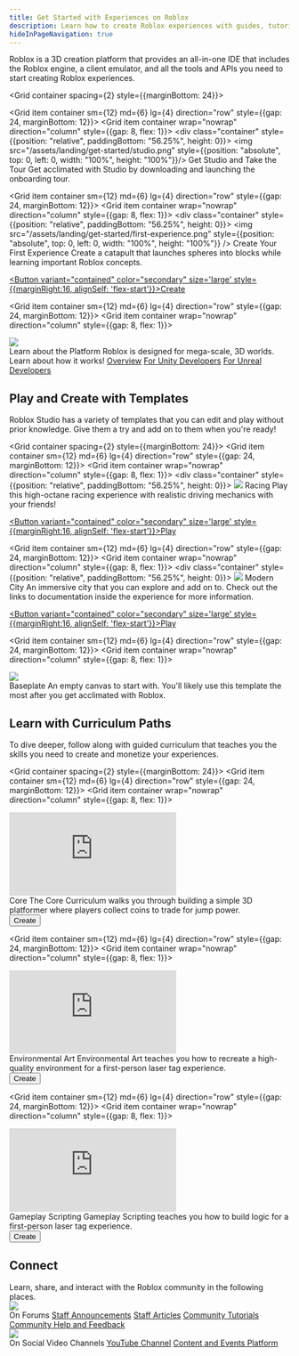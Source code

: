 ```yaml
---
title: Get Started with Experiences on Roblox
description: Learn how to create Roblox experiences with guides, tutorials, and code samples.
hideInPageNavigation: true
---
```


Roblox is a 3D creation platform that provides an all-in-one IDE that includes
the Roblox engine, a client emulator, and all the tools and APIs you need to
start creating Roblox experiences.

<Grid container spacing={2} style={{marginBottom: 24}}>

  <Grid item container sm={12} md={6} lg={4} direction="row" style={{gap: 24, marginBottom: 12}}>
  <Grid item container wrap="nowrap" direction="column" style={{gap: 8, flex: 1}}>
    <div class="container"
    style={{position: "relative", paddingBottom: "56.25%", height: 0}}>
    <img src="/assets/landing/get-started/studio.png" style={{position: "absolute", top: 0, left: 0, width: "100%", height: "100%"}}/>
    </div>
    <Typography variant='h4'>Get Studio and Take the Tour</Typography>
    <Typography variant='body1' >Get acclimated with Studio by downloading and
    launching the onboarding tour.</Typography>
    <UseStudioButton variant='blueLogoIconButton' color='secondary'/>

  </Grid>
  </Grid>

  <Grid item container sm={12} md={6} lg={4} direction="row" style={{gap: 24, marginBottom: 12}}>
  <Grid item container wrap="nowrap" direction="column" style={{gap: 8, flex: 1}}>
    <div class="container"
    style={{position: "relative", paddingBottom: "56.25%", height: 0}}>
    <img src="/assets/landing/get-started/first-experience.png" style={{position: "absolute", top: 0, left: 0, width: "100%", height: "100%"}} />
    </div>
    <Typography variant='h4'>Create Your First Experience</Typography>
    <Typography variant='body1'>Create a catapult that launches spheres into blocks while learning important Roblox concepts.</Typography>
    <div style={{marginTop:16}}>
      <a underline="none" href="./tutorials/first-experience/">
      <Button variant="contained" color="secondary" size='large'
      style={{marginRight:16, alignSelf: 'flex-start'}}>Create</Button>
      </a>
      <UseStudioButton variant="link" buttonTextTranslationKey="Action.EditInStudio" placeId="16792353237" universeId="5771098000" />
    </div>
  </Grid>
  </Grid>

  <Grid item container sm={12} md={6} lg={4} direction="row" style={{gap: 24, marginBottom: 12}}>
  <Grid item container wrap="nowrap" direction="column" style={{gap: 8, flex: 1}}>
  <div class="container"
  style={{position: "relative", paddingBottom: "56.25%", height: 0}}>
    <img src="/assets/misc/blog_evergreen.png" />
  </div>
    <Typography variant='h4'>Learn about the Platform</Typography>
    <Typography variant='body1' >Roblox is designed for mega-scale, 3D worlds. Learn about how it works!</Typography>
    <a href="creation#experiences"><Typography variant='buttonLarge' style={{marginBottom: 12}}>Overview</Typography></a>
    <a href="unity"><Typography variant='buttonLarge' style={{marginBottom: 12}}>For Unity Developers</Typography></a>
    <a href="unreal"><Typography variant='buttonLarge' style={{marginBottom: 12}}>For Unreal Developers</Typography></a>
  </Grid>
  </Grid>
</Grid>

<h2 style={{marginBottom: 24, marginTop: 48}}>Play and Create with Templates</h2>

Roblox Studio has a variety of templates that you can edit and play without prior
knowledge. Give them a try and add on to them when you're ready!

<Grid container spacing={2} style={{marginBottom: 24}}>
  <Grid item container sm={12} md={6} lg={4} direction="row" style={{gap: 24, marginBottom: 12}}>
  <Grid item container wrap="nowrap" direction="column" style={{gap: 8, flex: 1}}>
    <div class="container"
    style={{position: "relative", paddingBottom: "56.25%", height: 0}}>
    <img src="/assets/landing/get-started/racing-template.png" />
    </div>
    <Typography variant='h4'>Racing</Typography>
    <Typography variant='body1' >Play this high-octane racing experience with realistic
    driving mechanics with your friends!</Typography>
    <div style={{marginTop:16}}>
      <a underline="none" href="roblox://placeId=16078915506">
      <Button variant="contained" color="secondary" size='large'
      style={{marginRight:16, alignSelf: 'flex-start'}}>Play</Button>
      </a>
      <UseStudioButton variant="link" buttonTextTranslationKey="Action.EditInStudio" placeId="16078915506" universeId="5557500170" />
    </div>
  </Grid>
  </Grid>

  <Grid item container sm={12} md={6} lg={4} direction="row" style={{gap: 24, marginBottom: 12}}>
  <Grid item container wrap="nowrap" direction="column" style={{gap: 8, flex: 1}}>
    <div class="container"
    style={{position: "relative", paddingBottom: "56.25%", height: 0}}>
    <img src="/assets/landing/get-started/modern-city-template.png" />
    </div>
    <Typography variant='h4'>Modern City</Typography>
    <Typography variant='body1' >An immersive city that you can explore and add on
    to. Check out the links to documentation inside the experience for more information.</Typography>
    <div style={{marginTop:16}}>
      <a underline="none" href="roblox://placeId=13165709401">
      <Button variant="contained" color="secondary" size='large'
      style={{marginRight:16, alignSelf: 'flex-start'}}>Play</Button>
      </a>
      <UseStudioButton variant="link" buttonTextTranslationKey="Action.EditInStudio" placeId="13165709401" universeId="4594822820" />
    </div>
  </Grid>
  </Grid>

  <Grid item container sm={12} md={6} lg={4} direction="row" style={{gap: 24, marginBottom: 12}}>
  <Grid item container wrap="nowrap" direction="column" style={{gap: 8, flex: 1}}>
  <div class="container"
  style={{position: "relative", paddingBottom: "56.25%", height: 0}}>
  <img src="/assets/landing/get-started/baseplate-template.png" />
  </div>
    <Typography variant='h4'>Baseplate</Typography>
    <Typography variant='body1' >An empty canvas to start with. You'll likely use this template the most after you get acclimated with Roblox.</Typography>
    <div style={{marginTop:16}}>
      <UseStudioButton variant="link" buttonTextTranslationKey="Action.EditInStudio" placeId="95206881" universeId="28220420" />
    </div>
  </Grid>
  </Grid>
</Grid>

<h2 style={{marginBottom: 24}}>Learn with Curriculum Paths</h2>

To dive deeper, follow along with guided curriculum
that teaches you the skills you need to create and monetize your experiences.

<Grid container spacing={2} style={{marginBottom: 24}}>
  <Grid item container sm={12} md={6} lg={4} direction="row" style={{gap: 24, marginBottom: 12}}>
  <Grid item container wrap="nowrap" direction="column" style={{gap: 8, flex: 1}}>
  <div class="container"
  style={{position: "relative", paddingBottom: "56.25%", height: 0}}>
  <iframe src="https://www.youtube-nocookie.com/embed/zi0hIuPDyWc" title="YouTube video player" frameborder="0" allow="accelerometer; autoplay; clipboard-write; encrypted-media; gyroscope; picture-in-picture; web-share" allowfullscreen  style={{position: "absolute", top: 0, left: 0, width: "100%", height: "100%"}}></iframe>
  </div>
    <Typography variant='h4'>Core</Typography>
    <Typography variant='body1' >The Core Curriculum walks you through building a simple 3D platformer where players collect coins to trade for jump power.</Typography>
      <div style={{marginTop:16}}>
        <a underline="none" href="./tutorials/core/">
        <Button variant="contained" color="secondary" size='large'
        style={{marginRight:8, alignSelf: 'flex-start'}}>Create</Button>
        </a>
        <UseStudioButton variant="link" buttonTextTranslationKey="Action.EditInStudio" placeId="14238807008" universeId="4925394319" />
      </div>
  </Grid>
  </Grid>

  <Grid item container sm={12} md={6} lg={4} direction="row" style={{gap: 24, marginBottom: 12}}>
  <Grid item container wrap="nowrap" direction="column" style={{gap: 8, flex: 1}}>
  <div class="container"
  style={{position: "relative", paddingBottom: "56.25%", height: 0}}>
  <iframe src="https://www.youtube-nocookie.com/embed/nwShvDmFHWc" title="YouTube video player" frameborder="0" allow="accelerometer; autoplay; clipboard-write; encrypted-media; gyroscope; picture-in-picture; web-share" allowfullscreen  style={{position: "absolute", top: 0, left: 0, width: "100%", height: "100%"}}></iframe>
  </div>
    <Typography variant='h4'>Environmental Art</Typography>
    <Typography variant='body1' >Environmental Art teaches you how to recreate a high-quality environment for a first-person laser tag experience.</Typography>
      <div style={{marginTop:16}}>
        <a underline="none" href="./tutorials/environmental-art">
        <Button variant="contained" color="secondary" size='large'
        style={{marginRight:8, alignSelf: 'flex-start'}}>Create</Button>
        </a>
        <UseStudioButton variant="link" buttonTextTranslationKey="Action.EditInStudio" placeId="14447845297" universeId="4990775993" />
      </div>
  </Grid>
  </Grid>

  <Grid item container sm={12} md={6} lg={4} direction="row" style={{gap: 24, marginBottom: 12}}>
  <Grid item container wrap="nowrap" direction="column" style={{gap: 8, flex: 1}}>
  <div class="container"
  style={{position: "relative", paddingBottom: "56.25%", height: 0}}>
  <iframe src="https://www.youtube-nocookie.com/embed/eqQyFL7KnmA" title="YouTube video player" frameborder="0" allow="accelerometer; autoplay; clipboard-write; encrypted-media; gyroscope; picture-in-picture; web-share" allowfullscreen  style={{position: "absolute", top: 0, left: 0, width: "100%", height: "100%"}}></iframe>
  </div>
    <Typography variant='h4'>Gameplay Scripting</Typography>
    <Typography variant='body1' >Gameplay Scripting teaches you how to build logic for a first-person laser tag experience.</Typography>
      <div style={{marginTop:16}}>
        <a underline="none" href="./tutorials/gameplay-scripting/">
        <Button variant="contained" color="secondary" size='large'
        style={{marginRight:8, alignSelf: 'flex-start'}}>Create</Button>
        </a>
      </div>
  </Grid>
  </Grid>
</Grid>

<h2 style={{marginBottom: 24, marginTop: 96}}>Connect</h2>
Learn, share, and interact with the Roblox community in the following places.
<Grid container spacing={2} style={{marginBottom: 24}}>
<Grid item container sm={12} md={6} lg={4} direction="row" style={{gap: 24, marginBottom: 12}}>
<Grid item container wrap="nowrap" direction="column" style={{gap: 8, flex: 1}}>
  <div class="container"
  style={{position: "relative", paddingBottom: "56.25%", height: 0}}>
    <img src="/assets/getting-started/platform-overview/Community.jpg" style={{position: "absolute", top: 0, left: 0, width: "100%", height: "100%"}}/>
  </div>
  <Typography variant='h4'>On Forums</Typography>
  <a href="https://devforum.roblox.com/c/updates/announcements/36"><Typography variant='buttonLarge' style={{marginBottom: 12}}>Staff Announcements</Typography></a>
  <a href="https://devforum.roblox.com/c/resources/roblox-staff/278"><Typography variant='buttonLarge' style={{marginBottom: 12}}>Staff Articles</Typography></a>
    <a href="https://devforum.roblox.com/c/resources/community-tutorials/46"><Typography variant='buttonLarge' style={{marginBottom: 12}}>Community Tutorials</Typography></a>
  <a href="https://devforum.roblox.com/c/help-and-feedback/54"><Typography variant='buttonLarge' style={{marginBottom: 12}}>Community Help and Feedback</Typography></a>
</Grid>
</Grid>
<Grid item container sm={12} md={6} lg={4} direction="row" style={{gap: 24, marginBottom: 12}}>
<Grid item container wrap="nowrap" direction="column" style={{gap: 8, flex: 1}}>
  <div class="container"
  style={{position: "relative", paddingBottom: "56.25%", height: 0}}>
    <img src="/assets/landing/get-started/video-interviews.jpg" style={{position: "absolute", top: 0, left: 0, width: "100%", height: "100%"}}/>
  </div>
  <Typography variant='h4'>On Social Video Channels</Typography>
  <a href="https://www.youtube.com/@RobloxLevelUp"><Typography variant='buttonLarge' style={{marginBottom: 12}}> YouTube Channel</Typography></a>
  <a href="https://events.roblox.com"><Typography variant='buttonLarge' style={{marginBottom: 12}}>Content and Events Platform</Typography></a>
</Grid>
</Grid>
</Grid>
